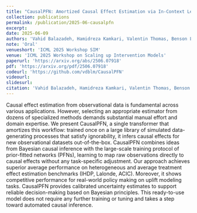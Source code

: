 ```yaml
---
title: "CausalPFN: Amortized Causal Effect Estimation via In-Context Learning"
collection: publications
permalink: /publication/2025-06-causalpfn
excerpt: 
date: 2025-06-09
authors: 'Vahid Balazadeh, Hamidreza Kamkari, Valentin Thomas, Benson Li, Junwei Ma, <b>Jesse C. Cresswell</b>, Rahul G. Krishnan'
note: 'Oral'
venueshort: 'ICML 2025 Workshop SIM'
venue: 'ICML 2025 Workshop on Scaling up Intervention Models'
paperurl: 'https://arxiv.org/abs/2506.07918'
pdf: 'https://arxiv.org/pdf/2506.07918'
codeurl: 'https://github.com/vdblm/CausalPFN'
videourl:
slidesurl:
citation: 'Vahid Balazadeh, Hamidreza Kamkari, Valentin Thomas, Benson Li, Junwei Ma, Jesse C. Cresswell, Rahul G. Krishnan. CausalPFN: Amortized Causal Effect Estimation via In-Context Learning. arXiv preprint: 2506.07918'
---
```

Causal effect estimation from observational data is fundamental across various applications. However, selecting an appropriate estimator from dozens of specialized methods demands substantial manual effort and domain expertise. We present CausalPFN, a single transformer that amortizes this workflow: trained once on a large library of simulated data-generating processes that satisfy ignorability, it infers causal effects for new observational datasets out-of-the-box. CausalPFN combines ideas from Bayesian causal inference with the large-scale training protocol of prior-fitted networks (PFNs), learning to map raw observations directly to causal effects without any task-specific adjustment. Our approach achieves superior average performance on heterogeneous and average treatment effect estimation benchmarks (IHDP, Lalonde, ACIC). Moreover, it shows competitive performance for real-world policy making on uplift modeling tasks. CausalPFN provides calibrated uncertainty estimates to support reliable decision-making based on Bayesian principles. This ready-to-use model does not require any further training or tuning and takes a step toward automated causal inference.